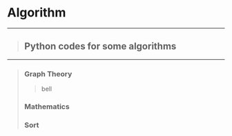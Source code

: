 # Algorithm

***
> ## Python codes for some algorithms
***
> ### Graph Theory
> > bell
> > 
> ### Mathematics
> 
> ### Sort
